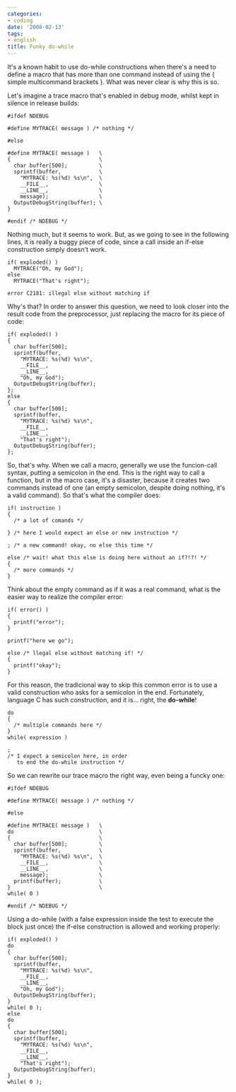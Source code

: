 ```yaml
---
categories:
- coding
date: '2008-02-13'
tags:
- english
title: Funky do-while
---
```


It's a known habit to use do-while constructions when there's a need to define a macro that has more than one command instead of using the { simple multicommand brackets }. What was never clear is why this is so.

Let's imagine a trace macro that's enabled in debug mode, whilst kept in silence in release builds:

    #ifdef NDEBUG
    
    #define MYTRACE( message ) /* nothing */
    
    #else
    
    #define MYTRACE( message )   \
    {                            \
      char buffer[500];          \
      sprintf(buffer,            \
        "MYTRACE: %s(%d) %s\n",  \
        __FILE__,                \
        __LINE__,                \
        message);                \
      OutputDebugString(buffer); \
    }
    
    #endif /* NDEBUG */ 

Nothing much, but it seems to work. But, as we going to see in the following lines, it is really a buggy piece of code, since a call inside an if-else construction simply doesn't work.

    if( exploded() )
      MYTRACE("Oh, my God");
    else
      MYTRACE("That's right"); 

    error C2181: illegal else without matching if

Why's that? In order to answer this question, we need to look closer into the result code from the preprocessor, just replacing the macro for its piece of code:

    if( exploded() )
    {
      char buffer[500];
      sprintf(buffer,
        "MYTRACE: %s(%d) %s\n",
        __FILE__,
        __LINE__,
        "Oh, my God");
      OutputDebugString(buffer);
    };
    else
    {
      char buffer[500];
      sprintf(buffer,
        "MYTRACE: %s(%d) %s\n",
        __FILE__,
        __LINE__,
        "That's right");
      OutputDebugString(buffer);
    };

So, that's why. When we call a macro, generally we use the funcion-call syntax, putting a semicolon in the end. This is the right way to call a function, but in the macro case, it's a disaster, because it creates two commands instead of one (an empty semicolon, despite doing nothing, it's a valid command). So that's what the compiler does:

    if( instruction )
    {
      /* a lot of comands */
    
    } /* here I would expect an else or new instruction */

    ; /* a new command! okay, no else this time */
    
    else /* wait! what this else is doing here without an if?!?! */
    {
      /* more commands */
    }

Think about the empty command as if it was a real command, what is the easier way to realize the compiler error:

    if( error() )
    {
      printf("error");
    }

    printf("here we go");
    
    else /* llegal else without matching if! */
    {
      printf("okay");
    }

For this reason, the tradicional way to skip this common error is to use a valid construction who asks for a semicolon in the end. Fortunately, language C has such construction, and it is... right, the **do-while**!

    do
    {
      /* multiple commands here */
    }
    while( expression )

    ;
    /* I expect a semicolon here, in order
       to end the do-while instruction */

So we can rewrite our trace macro the right way, even being a funcky one:

    #ifdef NDEBUG
    
    #define MYTRACE( message ) /* nothing */
    
    #else
    
    #define MYTRACE( message )   \
    do                           \
    {                            \
      char buffer[500];          \
      sprintf(buffer,            \
        "MYTRACE: %s(%d) %s\n",  \
        __FILE__,                \
        __LINE__,                \
        message);                \
      printf(buffer);            \
    }                            \
    while( 0 )
    
    #endif /* NDEBUG */ 

Using a do-while (with a false expression inside the test to execute the block just once) the if-else construction is allowed and working properly:

    if( exploded() )
    do
    {
      char buffer[500];
      sprintf(buffer,
        "MYTRACE: %s(%d) %s\n",
        __FILE__,
        __LINE__,
        "Oh, my God");
      OutputDebugString(buffer);
    }
    while( 0 );
    else
    do
    {
      char buffer[500];
      sprintf(buffer,
        "MYTRACE: %s(%d) %s\n",
        __FILE__,
        __LINE__,
        "That's right");
      OutputDebugString(buffer);
    }
    while( 0 );


